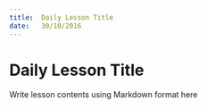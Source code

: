 ```yaml
---
title:  Daily Lesson Title
date:   30/10/2016
---
```


# Daily Lesson Title

Write lesson contents using Markdown format here